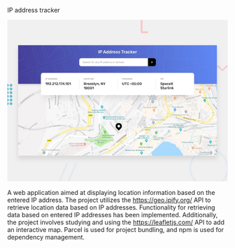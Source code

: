 IP address tracker

![Design preview for the IP address tracker coding challenge](./design/desktop-preview.jpg)

A web application aimed at displaying location information based on the entered IP address. The project utilizes the https://geo.ipify.org/ API to retrieve location data based on IP addresses. Functionality for retrieving data based on entered IP addresses has been implemented. Additionally, the project involves studying and using the https://leafletjs.com/ API to add an interactive map. Parcel is used for project bundling, and npm is used for dependency management.
